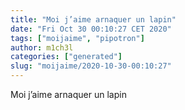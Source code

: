 ```yaml
---
title: "Moi j’aime arnaquer un lapin"
date: "Fri Oct 30 00:10:27 CET 2020"
tags: ["moijaime", "pipotron"]
author: m1ch3l
categories: ["generated"]
slug: "moijaime/2020-10-30-00:10:27"
---
```


Moi j’aime arnaquer un lapin
